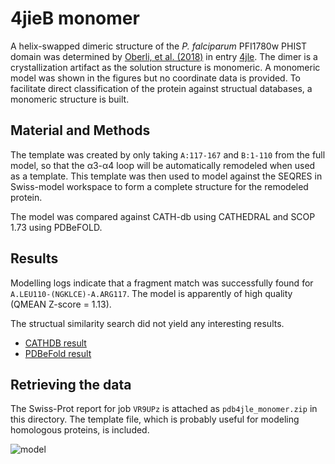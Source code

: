 # 4jieB monomer

A helix-swapped dimeric structure of the _P. falciparum_ PFI1780w PHIST domain was determined by
[Oberli, et al. (2018)](https://www.fasebj.org/doi/10.1096/fj.14-256057) in entry
[4jle](http://www.ebi.ac.uk/pdbe/entry/pdb/4jle/). The dimer is a crystallization artifact as
the solution structure is monomeric. A monomeric model was shown in the figures but no coordinate
data is provided. To facilitate direct classification of the protein against structual databases,
a monomeric structure is built.

## Material and Methods
The template was created by only taking `A:117-167` and `B:1-110` from the full model,
so that the &alpha;3-&alpha;4 loop will be automatically remodeled when used as a template.
This template was then used to model against the SEQRES in Swiss-model workspace to form a
complete structure for the remodeled protein.

The model was compared against CATH-db using CATHEDRAL and SCOP 1.73 using PDBeFOLD.

## Results 
Modelling logs indicate that a fragment match was successfully found for `A.LEU110-(NGKLCE)-A.ARG117`.
The model is apparently of high quality (QMEAN Z-score = 1.13).

The structual similarity search did not yield any interesting results.
* [CATHDB result](http://www.cathdb.info/search/grid_submission/12201)
* [PDBeFold result](https://github.com/Artoria2e5/misc/blob/master/4jleB/sse.txt)

## Retrieving the data
The Swiss-Prot report for job `VR9UPz` is attached as `pdb4jle_monomer.zip` in this directory. The
template file, which is probably useful for modeling homologous proteins, is included.

![model](https://i.imgur.com/wlI31kt.png)
